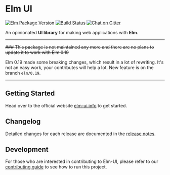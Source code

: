 # Elm UI
[![Elm Package Version](https://img.shields.io/badge/elm%20package-1.2.1-brightgreen.svg)](http://elm-ui.info/reference/ui)
[![Build Status](https://travis-ci.org/gdotdesign/elm-ui.svg?branch=master)](https://travis-ci.org/gdotdesign/elm-ui)
[![Chat on Gitter](https://img.shields.io/gitter/room/gdotdesign/elm-ui.svg)](https://gitter.im/elm_ui/Lobby)

An opinionated **UI library** for making web applications with **Elm**.

-----------------------

<del>### This package is not maintained any more and there are no plans to update it to work with Elm 0.19</del>

Elm 0.19 made some breaking changes, which result in a lot of rewriting. It's not an easy work, your contributes will help a lot. New feature is on the branch `elm/0.19`.

-----------------------

## Getting Started
Head over to the official website [elm-ui.info](http://elm-ui.info/documentation/getting-started/setup) to get started.

## Changelog
Detailed changes for each release are documented in the [release notes](https://github.com/gdotdesign/elm-ui/releases).

## Development
For those who are interested in contributing to Elm-UI, please refer to our
[contributing guide](https://github.com/gdotdesign/elm-ui/blob/master/CONTRIBUTING.md)
to see how to run this project.
